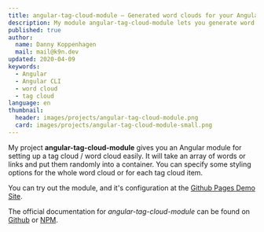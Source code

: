 ```yaml
---
title: angular-tag-cloud-module — Generated word clouds for your Angular app
description: My module angular-tag-cloud-module lets you generate word clouds / tag clouds for your Angular app
published: true
author:
  name: Danny Koppenhagen
  mail: mail@k9n.dev
updated: 2020-04-09
keywords:
  - Angular
  - Angular CLI
  - word cloud
  - tag cloud
language: en
thumbnail:
  header: images/projects/angular-tag-cloud-module.png
  card: images/projects/angular-tag-cloud-module-small.png
---
```


My project **angular-tag-cloud-module** gives you an Angular module for setting up a tag cloud / word cloud easily.
It will take an array of words or links and put them randomly into a container.
You can specify some styling options for the whole word cloud or for each tag cloud item.

You can try out the module, and it's configuration at the [Github Pages Demo Site](https://d-koppenhagen.github.io/angular-tag-cloud-module).

The official documentation for _angular-tag-cloud-module_ can be found on [Github](https://github.com/d-koppenhagen/angular-tag-cloud-module) or [NPM](https://www.npmjs.com/package/angular-tag-cloud-module).
